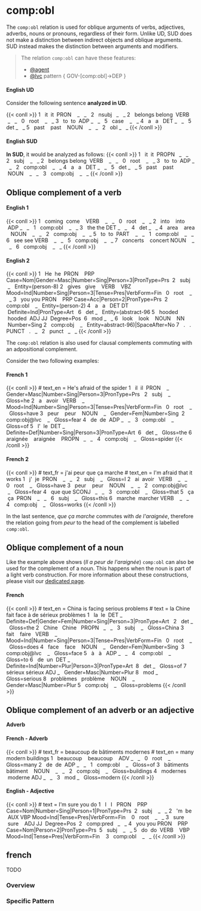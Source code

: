# comp:obl
The `comp:obl` relation is used for oblique arguments of verbs, adjectives, adverbs, nouns or pronouns, regardless of their form. Unlike UD, SUD does not make a distinction between indirect objects and oblique arguments. SUD instead makes the distinction between arguments and modifiers.


> The relation `comp:obl` can have these features:
> * [@agent](../../Deep/agent.md)
> * [@lvc](../../Deep/lvc.md)
> pattern { GOV-[comp:obl]->DEP }

<!-- tabs:start -->
#### **English UD**
Consider the following sentence **analyzed in UD**.

{{< conll >}}
1   it  it  PRON    _   _   2   nsubj   _   _
2   belongs belong  VERB    _   _   0   root    _   _
3   to  to  ADP _   _   5   case    _   _
4   a   a   DET _   _   5   det _   _
5   past    past    NOUN    _   _   2   obl _   _
{{< /conll >}}

#### **English SUD**
**In SUD**, it would be analyzed as follows:
{{< conll >}}
1   it  it  PROPN   _   _   2   subj    _   _
2   belongs belong  VERB    _   _   0   root    _   _
3   to  to  ADP _   _   2   comp:obl    _   _
4   a   a   DET _   _   5   det _   _
5   past    past    NOUN    _   _   3   comp:obj    _   _
{{< /conll >}}
<!-- tabs:end -->
  
  

## Oblique complement of a verb
<!-- tabs:start -->

#### **English 1**
{{< conll >}}
1   coming  come    VERB    _   _   0   root    _   _
2   into    into    ADP _   _   1   comp:obl    _   _
3   the the DET _   _   4   det _   _
4   area    area    NOUN    _   _   2   comp:obj    _   _
5   to  to  PART    _   _   1   comp:obl    _   _
6   see see VERB    _   _   5   comp:obj    _   _
7   concerts    concert NOUN    _   _   6   comp:obj    _   _
{{< /conll >}}

#### **English 2**
{{< conll >}}
1   He  he  PRON    PRP Case=Nom|Gender=Masc|Number=Sing|Person=3|PronType=Prs  2   subj    _   Entity=(person-8)
2   gives   give    VERB    VBZ Mood=Ind|Number=Sing|Person=3|Tense=Pres|VerbForm=Fin   0   root    _   _
3   you you PRON    PRP Case=Acc|Person=2|PronType=Prs  2   comp:obl    _   Entity=(person-2)
4   a   a   DET DT  Definite=Ind|PronType=Art   6   det _   Entity=(abstract-96
5   hooded  hooded  ADJ JJ  Degree=Pos  6   mod _   _
6   look    look    NOUN    NN  Number=Sing 2   comp:obj    _   Entity=abstract-96)|SpaceAfter=No
7   .   .   PUNCT   .   _   2   punct   _   _
{{< /conll >}}
<!-- tabs:end -->
  

The `comp:obl` relation is also used for clausal complements commuting with an adpositional complement.

Consider the two following examples:

  
<!-- tabs:start -->
#### **French 1**
{{< conll >}}
\# text_en = He's afraid of the spider
1   il  il  PRON    _   Gender=Masc|Number=Sing|Person=3|PronType=Prs   2   subj    _   Gloss=he
2   a   avoir   VERB    _   Mood=Ind|Number=Sing|Person=3|Tense=Pres|VerbForm=Fin   0   root    _   Gloss=have
3   peur    peur    NOUN    _   Gender=Fem|Number=Sing  2   comp:obj@lvc    _   Gloss=fear
4   de  de  ADP _   _   3   comp:obl    _   Gloss=of
5   l'  le  DET _   Definite=Def|Number=Sing|Person=3|PronType=Art  6   det _   Gloss=the
6   araignée    araignée    PROPN   _   _   4   comp:obj    _   Gloss=spider
{{< /conll >}}

  
#### **French 2**
{{< conll >}}
\# text_fr = j'ai peur que ça marche
\# text_en = I'm afraid that it works
1   j'  je  PRON    _   _   2   subj    _   Gloss=I
2   ai  avoir   VERB    _   _   0   root    _   Gloss=have
3   peur    peur    NOUN    _   _   2   comp:obj@lvc    _   Gloss=fear
4   que que SCONJ   _   _   3   comp:obl    _   Gloss=that
5   ça  ça  PRON    _   _   6   subj    _   Gloss=this
6   marche  marcher VERB    _   _   4   comp:obj    _   Gloss=works
{{< /conll >}}
<!-- tabs:end -->
  

In the last sentence, *que ça marche* commutes with *de l'araignée*, therefore the relation going from *peur* to the head of the complement is labelled `comp:obl`.

## Oblique complement of a noun

Like the example above shows (*Il a peur de l'araignée*) `comp:obl` can also be used for the complement of a noun. This happens when the noun is part of a light verb construction. For more information about these constructions, please visit our [dedicated page](../../Deep/lvc.md).

  
<!-- tabs:start -->
#### **French**
{{< conll >}}
\# text_en = China is facing serious problems
\# text = la Chine fait face à de sérieux problèmes
1   la  le  DET _   Definite=Def|Gender=Fem|Number=Sing|Person=3|PronType=Art   2   det _   Gloss=the
2   Chine   Chine   PROPN   _   _   3   subj    _   Gloss=China
3   fait    faire   VERB    _   Mood=Ind|Number=Sing|Person=3|Tense=Pres|VerbForm=Fin   0   root    _   Gloss=does
4   face    face    NOUN    _   Gender=Fem|Number=Sing  3   comp:obj@lvc    _   Gloss=face
5   à   à   ADP _   _   4   comp:obl    _   Gloss=to
6   de  un  DET _   Definite=Ind|Number=Plur|Person=3|PronType=Art  8   det _   Gloss=of
7   sérieux sérieux ADJ _   Gender=Masc|Number=Plur 8   mod _   Gloss=serious
8   problèmes   problème    NOUN    _   Gender=Masc|Number=Plur 5   comp:obj    _   Gloss=problems
{{< /conll >}}
<!-- tabs:end -->
  
  
## Oblique complement of an adverb or an adjective

**Adverb**

  
<!-- tabs:start -->
#### **French - Adverb**
{{< conll >}}
\# text_fr = beaucoup de bâtiments modernes
\# text_en = many modern buildings
1   beaucoup    beaucoup    ADV _   _   0   root    _   Gloss=many
2   de  de  ADP _   _   1   comp:obl    _   Gloss=of
3   bâtiments   bâtiment    NOUN    _   _   2   comp:obj    _   Gloss=buildings
4   modernes    moderne ADJ _   _   3   mod _   Gloss=modern
{{< /conll >}}

#### **English - Adjective**
{{< conll >}}
\# text = I'm sure you do
1   I   I   PRON    PRP Case=Nom|Number=Sing|Person=1|PronType=Prs  2   subj    _   _
2   'm  be  AUX VBP Mood=Ind|Tense=Pres|VerbForm=Fin    0   root    _   _
3   sure    sure    ADJ JJ  Degree=Pos  2   comp:pred   _   _
4   you you PRON    PRP Case=Nom|Person=2|PronType=Prs  5   subj    _   _
5   do  do  VERB    VBP Mood=Ind|Tense=Pres|VerbForm=Fin    3   comp:obl    _   _
{{< /conll >}}
<!-- tabs:end -->





## french

TODO
### Overview

### Specific Pattern


